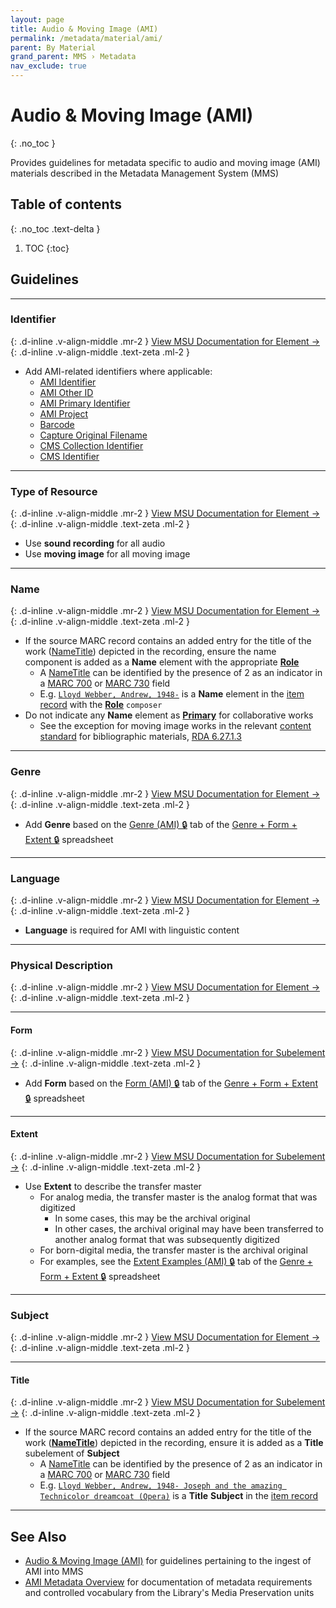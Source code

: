 ```yaml
---
layout: page
title: Audio & Moving Image (AMI)
permalink: /metadata/material/ami/
parent: By Material
grand_parent: MMS › Metadata
nav_exclude: true
---
```


# Audio & Moving Image (AMI)
{: .no_toc }

Provides guidelines for metadata specific to audio and moving image (AMI) materials described in the Metadata Management System (MMS)

## Table of contents
{: .no_toc .text-delta }

1. TOC
{:toc}

## Guidelines

---

### Identifier
{: .d-inline .v-align-middle .mr-2 }
[View MSU Documentation for Element →](/metadata-documentation/metadata/element/identifier/)
{: .d-inline .v-align-middle .text-zeta .ml-2 }

- Add AMI-related identifiers where applicable:
  - [AMI Identifier](/metadata-documentation/metadata/element/identifier/ami/)
  - [AMI Other ID](/metadata-documentation/metadata/element/identifier/ami-other/)
  - [AMI Primary Identifier](/metadata-documentation/metadata/element/identifier/ami-primary/)
  - [AMI Project](/metadata-documentation/metadata/element/identifier/ami-project/)
  - [Barcode](/metadata-documentation/metadata/element/identifier/barcode/)
  - [Capture Original Filename](/metadata-documentation/metadata/element/identifier/capture-original-filename/)
  - [CMS Collection Identifier](/metadata-documentation/metadata/element/identifier/cms-collection/)
  - [CMS Identifier](/metadata-documentation/metadata/element/identifier/cms/)

---

### Type of Resource
{: .d-inline .v-align-middle .mr-2 }
[View MSU Documentation for Element →](/metadata-documentation/metadata/element/type-of-resource/)
{: .d-inline .v-align-middle .text-zeta .ml-2 }

- Use **sound recording** for all audio
- Use **moving image** for all moving image

---

### Name
{: .d-inline .v-align-middle .mr-2 }
[View MSU Documentation for Element →](/metadata-documentation/metadata/element/name/)
{: .d-inline .v-align-middle .text-zeta .ml-2 }

- If the source MARC record contains an added entry for the title of the work ([NameTitle](https://id.loc.gov/ontologies/madsrdf/v1.html#NameTitle)) depicted in the recording, ensure the name component is added as a **Name** element with the appropriate [**Role**](/metadata-documentation/metadata/element/name/#role)
  - A [NameTitle](https://id.loc.gov/ontologies/madsrdf/v1.html#NameTitle) can be identified by the presence of 2 as an indicator in a [MARC 700](https://www.oclc.org/bibformats/en/7xx/700.html#:~:text=1946%2D%20%C7%82e%20actor-,2,%C7%82i%20Container%20of%20\(work\)%3A%20%C7%82a%20Aeschylus.%20%C7%82t%20Agamemnon,-Subfields) or [MARC 730](https://www.oclc.org/bibformats/en/7xx/730.html#:~:text=Code%20of%20Hammurabi-,2,%C7%82i%20Container%20of%20\(work\)%3A%20%C7%82a%20%27Twas%20the%20night%20before%20Christmas,-Subfields) field
  - E.g. [`Lloyd Webber, Andrew, 1948-`](https://legacycatalog.nypl.org/record=b16349574#:~:text=Lloyd%20Webber%2C%20Andrew%2C%201948%2D) is a **Name** element in the [item record](https://metadata.nypl.org/items/6051854?section=desc_md#:~:text=Lloyd%20Webber%2C%20Andrew%2C%201948%2D%20\(Composer\)) with the [**Role**](/metadata-documentation/metadata/element/name/#role) `composer`
- Do not indicate any **Name** element as [**Primary**](/metadata-documentation/metadata/element/name/#primary) for collaborative works
  - See the exception for moving image works in the relevant [content standard](/metadata-documentation/metadata/guidelines/#content-standards) for bibliographic materials, [RDA 6.27.1.3](https://original.rdatoolkit.org/lcpschp6_lcps6-348.html)

---

### Genre
{: .d-inline .v-align-middle .mr-2 }
[View MSU Documentation for Element →](/metadata-documentation/metadata/element/genre/)
{: .d-inline .v-align-middle .text-zeta .ml-2 }

- Add **Genre** based on the [Genre (AMI) 🔒](https://docs.google.com/spreadsheets/d/1NGlV94Iufe0p3EJdoJDX7SgvH-LUYqWLEuB1Az3DmbM/edit#gid=1476737555) tab of the [Genre + Form + Extent 🔒](https://docs.google.com/spreadsheets/d/1NGlV94Iufe0p3EJdoJDX7SgvH-LUYqWLEuB1Az3DmbM/edit) spreadsheet

---

### Language
{: .d-inline .v-align-middle .mr-2 }
[View MSU Documentation for Element →](/metadata-documentation/metadata/element/language/)
{: .d-inline .v-align-middle .text-zeta .ml-2 }

- **Language** is required for AMI with linguistic content

---

### Physical Description
{: .d-inline .v-align-middle .mr-2 }
[View MSU Documentation for Element →](/metadata-documentation/metadata/element/physical-description/)
{: .d-inline .v-align-middle .text-zeta .ml-2 }

---

#### Form
{: .d-inline .v-align-middle .mr-2 }
[View MSU Documentation for Subelement →](/metadata-documentation/metadata/element/physical-description/#form)
{: .d-inline .v-align-middle .text-zeta .ml-2 }

- Add **Form** based on the [Form (AMI) 🔒](https://docs.google.com/spreadsheets/d/1NGlV94Iufe0p3EJdoJDX7SgvH-LUYqWLEuB1Az3DmbM/edit#gid=1344175434) tab of the [Genre + Form + Extent 🔒](https://docs.google.com/spreadsheets/d/1NGlV94Iufe0p3EJdoJDX7SgvH-LUYqWLEuB1Az3DmbM/edit) spreadsheet

---

#### Extent
{: .d-inline .v-align-middle .mr-2 }
[View MSU Documentation for Subelement →](/metadata-documentation/metadata/element/physical-description/#extent)
{: .d-inline .v-align-middle .text-zeta .ml-2 }

- Use **Extent** to describe the transfer master
  - For analog media, the transfer master is the analog format that was digitized
    - In some cases, this may be the archival original
    - In other cases, the archival original may have been transferred to another analog format that was subsequently digitized
  - For born-digital media, the transfer master is the archival original
  - For examples, see the [Extent Examples (AMI) 🔒](https://docs.google.com/spreadsheets/d/1NGlV94Iufe0p3EJdoJDX7SgvH-LUYqWLEuB1Az3DmbM/edit#gid=357146420) tab of the [Genre + Form + Extent 🔒](https://docs.google.com/spreadsheets/d/1NGlV94Iufe0p3EJdoJDX7SgvH-LUYqWLEuB1Az3DmbM/edit) spreadsheet

---

### Subject
{: .d-inline .v-align-middle .mr-2 }
[View MSU Documentation for Element →](/metadata-documentation/metadata/element/subject/)
{: .d-inline .v-align-middle .text-zeta .ml-2 }

---

#### Title
{: .d-inline .v-align-middle .mr-2 }
[View MSU Documentation for Subelement →](/metadata-documentation/metadata/element/subject/#title)
{: .d-inline .v-align-middle .text-zeta .ml-2 }

- If the source MARC record contains an added entry for the title of the work ([**NameTitle**](https://id.loc.gov/ontologies/madsrdf/v1.html#NameTitle)) depicted in the recording, ensure it is added as a **Title** subelement of **Subject**
  - A [NameTitle](https://id.loc.gov/ontologies/madsrdf/v1.html#NameTitle) can be identified by the presence of 2 as an indicator in a [MARC 700](https://www.oclc.org/bibformats/en/7xx/700.html#:~:text=1946%2D%20%C7%82e%20actor-,2,%C7%82i%20Container%20of%20\(work\)%3A%20%C7%82a%20Aeschylus.%20%C7%82t%20Agamemnon,-Subfields) or [MARC 730](https://www.oclc.org/bibformats/en/7xx/730.html#:~:text=Code%20of%20Hammurabi-,2,%C7%82i%20Container%20of%20\(work\)%3A%20%C7%82a%20%27Twas%20the%20night%20before%20Christmas,-Subfields) field
  - E.g. [`Lloyd Webber, Andrew, 1948- Joseph and the amazing Technicolor dreamcoat (Opera)`](https://legacycatalog.nypl.org/record=b16349574#:~:text=Lloyd%20Webber%2C%20Andrew%2C%201948%2D%20Joseph%20and%20the%20amazing%20Technicolor%20dreamcoat%20\(Opera\)) is a **Title** **Subject** in the [item record](https://metadata.nypl.org/items/6051854?section=desc_md#:~:text=Subject-,Lloyd%20Webber%2C%20Andrew%2C%201948%2D%20Joseph%20and%20the%20amazing%20Technicolor%20dreamcoat%20\(Opera\),-\(TitleInfo\))

---

## See Also

- [Audio & Moving Image (AMI)](/metadata-documentation/workflows/digitization/ami/) for guidelines pertaining to the ingest of AMI into MMS
- [AMI Metadata Overview](https://nypl.github.io/ami-preservation/pages/ami-metadata.html) for documentation of metadata requirements and controlled vocabulary from the Library's Media Preservation units